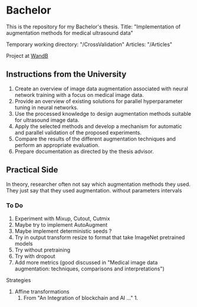 # Bachelor 

This is the repository for my Bachelor's thesis.
Title: "Implementation of augmentation methods for medical ultrasound data"

Temporary working directory: "/CrossValidation"
Articles: "/Articles"

Project at [WandB](https://wandb.ai/daswoldemar/bachelor?nw=nwuserdaswoldemar)




## Instructions from the University

1. Create an overview of image data augmentation associated with neural network training with a focus on medical image data.
2. Provide an overview of existing solutions for parallel hyperparameter tuning in neural networks.
3. Use the processed knowledge to design augmentation methods suitable for ultrasound image data.
4. Apply the selected methods and develop a mechanism for automatic and parallel validation of the proposed experiments.
5. Compare the results of the different augmentation techniques and perform an appropriate evaluation.
6. Prepare documentation as directed by the thesis advisor.


## Practical Side

In theory, researcher often not say which augmentation methods they used. They just say that they used augmentation. 
without parameters intervals 

### To Do

1. Experiment with Mixup, Cutout, Cutmix
2. Maybe try to implement AutoAugment
3. Maybe implement deterministic seeds ?
4. Try in output transform resize to format that take ImageNet pretrained models
5. Try without pretraining
6. Try with dropout
7. Add more metrics (good discussed in "Medical image data augmentation: techniques, comparisons and interpretations")

Strategies
1. Affine transformations
   1. From "An Integration of blockchain and AI ..."
       1. 